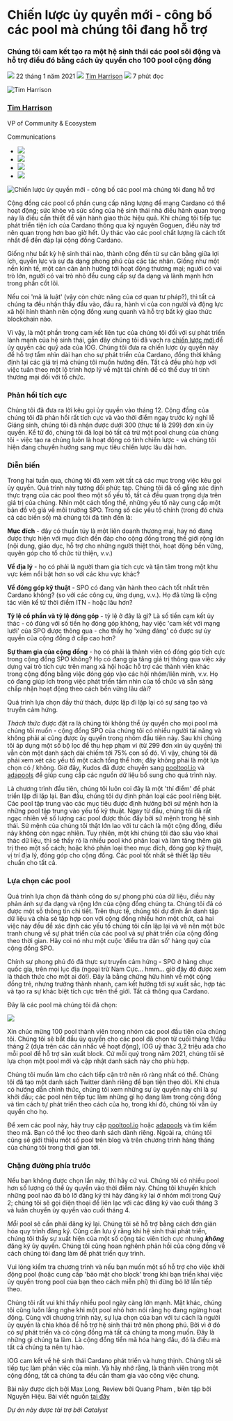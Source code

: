 # Chiến lược ủy quyền mới - công bố các pool mà chúng tôi đang hỗ trợ

### **Chúng tôi cam kết tạo ra một hệ sinh thái các pool sôi động và hỗ trợ điều đó bằng cách ủy quyền cho 100 pool cộng đồng**

![](img/2021-01-22-our-new-delegation-strategy-announcing-the-pools-we-are-supporting.002.png) 22 tháng 1 năm 2021 ![](img/2021-01-22-our-new-delegation-strategy-announcing-the-pools-we-are-supporting.002.png) [Tim Harrison](tmp//en/blog/authors/tim-harrison/page-1/) ![](img/2021-01-22-our-new-delegation-strategy-announcing-the-pools-we-are-supporting.003.png) 7 phút đọc

![Tim Harrison](img/2021-01-22-our-new-delegation-strategy-announcing-the-pools-we-are-supporting.004.png)[](tmp//en/blog/authors/tim-harrison/page-1/)

### [**Tim Harrison**](tmp//en/blog/authors/tim-harrison/page-1/)

VP of Community &amp; Ecosystem

Communications

- ![](img/2021-01-22-our-new-delegation-strategy-announcing-the-pools-we-are-supporting.005.png)[](mailto:tim.harrison@iohk.io "Email")
- ![](img/2021-01-22-our-new-delegation-strategy-announcing-the-pools-we-are-supporting.006.png)[](https://uk.linkedin.com/in/timbharrison "LinkedIn")
- ![](img/2021-01-22-our-new-delegation-strategy-announcing-the-pools-we-are-supporting.007.png)[](https://twitter.com/timbharrison "Twitter")
- ![](img/2021-01-22-our-new-delegation-strategy-announcing-the-pools-we-are-supporting.008.png)[](https://github.com/timbharrison "GitHub")

![Chiến lược ủy quyền mới - công bố các pool mà chúng tôi đang hỗ trợ](img/2021-01-22-our-new-delegation-strategy-announcing-the-pools-we-are-supporting.009.jpeg)

Cộng đồng các pool cổ phần cung cấp năng lượng để mạng  Cardano có thể hoạt động; sức khỏe và sức sống của hệ sinh thái nhà điều hành quan trọng này là điều cần thiết để vận hành giao thức hiệu quả. Khi chúng tôi tiếp tục phát triển tiện ích của Cardano thông qua kỷ nguyên Goguen, điều này trở nên quan trọng hơn bao giờ hết. Ủy thác vào các pool chất lượng là cách tốt nhất để đền đáp lại cộng đồng Cardano.

Giống như bất kỳ hệ sinh thái nào, thành công đến từ sự cân bằng giữa lợi ích, quyền lực và sự đa dạng phong phú của các tác nhân. Giống như một nền kinh tế, một cán cân ảnh hưởng tới hoạt động thương mại; người có vai trò lớn, người có vai trò nhỏ đều cung cấp sự đa dạng và lành mạnh hơn trong phần cốt lõi.

Nếu coi 'mã là luật' (vậy còn chức năng của cơ quan tư pháp?), thì tất cả chúng ta đều nhận thấy đầu vào, đầu ra, hành vi của con người và động lực xã hội hình thành nên cộng đồng xung quanh và hỗ trợ bất kỳ giao thức blockchain nào.

Vì vậy, là một phần trong cam kết liên tục của chúng tôi đối với sự phát triển lành mạnh của hệ sinh thái, gần đây chúng tôi đã vạch ra [chiến lược mới ](https://iohk.io/en/blog/posts/2020/11/24/delegating-with-fresh-purpose/) để ủy quyền các quỹ ada của IOG. Chúng tôi đưa ra chiến lược ủy quyền này để hỗ trợ tầm nhìn dài hạn cho sự phát triển của Cardano, đồng thời khẳng định lại các giá trị mà chúng tôi muốn hướng đến. Tất cả đều phù hợp với việc tuân theo một lộ trình hợp lý về mặt tài chính để có thể duy trì tính thương mại đối với tổ chức.

### **Phản hồi tích cực**

Chúng tôi đã đưa ra lời kêu gọi ủy quyền vào tháng 12. Cộng đồng của chúng tôi đã phản hồi rất tích cực và vào thời điểm ngay trước kỳ nghỉ lễ Giáng sinh, chúng tôi đã nhận được dưới 300 (thực tế là 299) đơn xin ủy quyền. Kể từ đó, chúng tôi đã loại bỏ tất cả trừ một pool chung của chúng tôi - việc tạo ra chúng luôn là hoạt động có tính chiến lược - và chúng tôi hiện đang chuyển hướng sang mục tiêu chiến lược lâu dài hơn.

### **Diễn biến**

Trong hai tuần qua, chúng tôi đã xem xét tất cả các mục trong việc kêu gọi ủy quyền. Quá trình này tương đối phức tạp. Chúng tôi đã cố gắng xác định thực trạng của các pool theo một số yếu tố, tất cả đều quan trọng dựa trên giá trị của chúng. Nhìn một cách tổng thể, những yếu tố này cung cấp một bản đồ vô giá về môi trường SPO. Trong số các yếu tố chính (trong đó chứa cả các biến số) mà chúng tôi đã tính đến là:

**Mục đích** - đây có thuần túy là một liên doanh thương mại, hay nó đang được thực hiện với mục đích đền đáp cho cộng đồng trong thế giới rộng lớn (nội dung, giáo dục, hỗ trợ cho những người thiệt thòi, hoạt động bền vững, quyên góp cho tổ chức từ thiện, v.v.)

**Về địa lý** - họ có phải là người tham gia tích cực và tận tâm trong một khu vực kém nổi bật hơn so với các khu vực khác?

**Về đóng góp kỹ thuật** - SPO có đang vận hành theo cách tốt nhất trên Cardano không? (so với các công cụ, ứng dụng, v.v.). Họ đã từng là cộng tác viên kể từ thời điểm ITN - hoặc lâu hơn?

**Tỷ lệ cổ phần và tỷ lệ đóng góp** - tỷ lệ ở đây là gì? Là số tiền cam kết ủy thác - có đúng với số tiền họ đóng góp không, hay việc 'cam kết với mạng lưới' của SPO được thông qua - cho thấy họ 'xứng đáng' có được sự ủy quyền của cộng đồng ở cấp cao hơn?

**Sự tham gia của cộng đồng** - họ có phải là thành viên có đóng góp tích cực trong cộng đồng SPO không? Họ có đang gia tăng giá trị thông qua việc xây dựng vai trò tích cực trên mạng xã hội hoặc hỗ trợ các thành viên khác trong cộng đồng bằng việc đóng góp vào các hội nhóm/liên minh, v.v. Họ có đang giúp ích trong việc phát triển tầm nhìn của tổ chức và sẵn sàng chấp nhận hoạt động theo cách bền vững lâu dài?

Quá trình lựa chọn đầy thử thách, được lặp đi lặp lại có sự sáng tạo và truyền cảm hứng.

*Thách thức* được đặt ra là chúng tôi không thể ủy quyền cho mọi pool mà chúng tôi muốn - cộng đồng SPO của chúng tôi có nhiều người tài năng và không phải ai cũng được ủy quyền trong nhóm đầu tiên này. Sau khi chúng tôi áp dụng một số bộ lọc để thu hẹp phạm vi (từ 299 đơn xin ủy quyền) thì vẫn còn một danh sách dài chiếm tới 75% con số đó. Vì vậy, chúng tôi đã phải xem xét các yếu tố một cách tổng thể hơn; đây không phải là một lựa chọn có / không. Giờ đây, Kudos đã được chuyển sang [pooltool.io](https://pooltool.io/) và [adapools](https://adapools.org/) để giúp cung cấp các nguồn dữ liệu bổ sung cho quá trình này.

Là chương trình đầu tiên, chúng tôi luôn coi đây là một 'thí điểm' để phát triển lặp đi lặp lại. Ban đầu, chúng tôi dự định phân loại các pool riêng biệt. Các pool tập trung vào các mục tiêu được định hướng bởi sứ mệnh hơn là những pool tập trung vào yếu tố kỹ thuật. Ngay từ đầu, chúng tôi đã rất ngạc nhiên về số lượng các pool được thúc đẩy bởi sứ mệnh trong hệ sinh thái. Sứ mệnh của chúng tôi thật lớn lao với tư cách là một cộng đồng, điều này không còn ngạc nhiên. Tuy nhiên, một khi chúng tôi đào sâu vào khai thác dữ liệu, thì sẽ thấy rõ là nhiều pool khó phân loại và làm tăng thêm giá trị theo một số cách; hoặc khó phân loại theo mục đích, đóng góp kỹ thuật, vị trí địa lý, đóng góp cho cộng đồng. Các pool tốt nhất sẽ thiết lập tiêu chuẩn cho tất cả.

### **Lựa chọn các pool**

Quá trình lựa chọn đã thành công do sự phong phú của dữ liệu, điều này phản ánh sự đa dạng và rộng lớn của cộng đồng chúng ta. Chúng tôi đã có được một số thông tin chi tiết. Trên thực tế, chúng tôi dự định ẩn danh tập dữ liệu và chia sẻ tập hợp con với cộng đồng nhiều hơn một chút, cả hai việc này đều để xác định các yếu tố chúng tôi cần lặp lại và vẽ nên một bức tranh chung về sự phát triển của các pool và sự phát triển của cộng đồng theo thời gian. Hãy coi nó như một cuộc 'điều tra dân số' hàng quý của cộng đồng SPO.

Chính sự phong phú đó đã thực sự truyền cảm hứng - SPO ở hàng chục quốc gia, trên mọi lục địa (ngoại trừ Nam Cực… hmm… giờ đây đó được xem là thách thức cho một ai đó!). Đây là bằng chứng hữu hình về một cộng đồng trẻ, nhưng trưởng thành nhanh, cam kết hướng tới sự xuất sắc, hợp tác và tạo ra sự khác biệt tích cực trên thế giới. Tất cả thông qua Cardano.

Đây là các pool mà chúng tôi đã chọn:

![](img/2021-01-22-our-new-delegation-strategy-announcing-the-pools-we-are-supporting.010.png)

Xin chúc mừng 100 pool thành viên trong nhóm các pool đầu tiên của chúng tôi. Chúng tôi sẽ bắt đầu ủy quyền cho các pool đã chọn từ cuối tháng 1/đầu tháng 2 (dựa trên các cân nhắc về hoạt động), IOG uỷ thác 3,2 triệu ada cho mỗi pool để hỗ trợ sản xuất block. Cứ mỗi quý trong năm 2021, chúng tôi sẽ lựa chọn một pool mới và cập nhật danh sách này cho phù hợp.

Chúng tôi muốn làm cho cách tiếp cận trở nên rõ ràng nhất có thể. Chúng tôi đã tạo một danh sách Twitter dành riêng để bạn tiện theo dõi. Khi chưa có hướng dẫn chính thức, chúng tôi xem những sự  ủy quyền này chỉ là sự khởi đầu; các pool nên tiếp tục làm những gì họ đang làm trong cộng đồng và tìm cách tự phát triển theo cách của họ, trong khi đó, chúng tôi vẫn ủy quyền cho họ.

Để xem các pool này, hãy truy cập [pooltool.io](https://pooltool.io/) hoặc [adapools](https://adapools.org/delegations/input-output?test) và tìm kiếm theo mã. Bạn có thể lọc theo danh sách dành riêng. Ngoài ra, chúng tôi cũng sẽ giới thiệu một số pool trên blog và trên chương trình hàng tháng của chúng tôi trong thời gian tới.

### **Chặng đường phía trước**

Nếu bạn không được chọn lần này, thì hãy cứ vui. Chúng tôi có nhiều pool hơn số lượng có thể ủy quyền vào thời điểm này. Chúng tôi khuyến khích những pool nào đã bỏ lỡ đăng ký thì hãy đăng ký lại ở nhóm mới trong Quý 2; chúng tôi sẽ gọi điện thoại để liên lạc với các đăng ký vào cuối tháng 3 và luân chuyển ủy quyền vào cuối tháng 4.

*Mỗi* pool sẽ cần phải đăng ký lại. Chúng tôi sẽ hỗ trợ bằng cách đơn giản hóa quy trình đăng ký. Cũng cần lưu ý rằng khi hệ sinh thái phát triển, chúng tôi thấy sự xuất hiện của một số cộng tác viên tích cực nhưng ***không*** đăng ký ủy quyền. Chúng tôi cũng hoan nghênh phản hồi của cộng đồng về cách chúng tôi đang làm để phát triển quy trình.

Vui lòng kiểm tra chương trình và nếu bạn muốn một số hỗ trợ cho việc khởi động pool (hoặc cung cấp 'bảo mật cho block' trong khi bạn triển khai việc ủy quyền trong pool của bạn theo cách miễn phí) thì đừng bỏ lỡ lần tiếp theo.

Chúng tôi rất vui khi thấy nhiều pool ngày càng lớn mạnh. Mặt khác, chúng tôi cũng luôn lắng nghe khi một pool nhỏ hơn nói rằng họ đang ngừng hoạt động. Cùng với chương trình này, sự lựa chọn của bạn với tư cách là người ủy quyền là chìa khóa để hỗ trợ hệ sinh thái trở nên phong phú. Bởi vì ở đó có sự phát triển và có cộng đồng mà tất cả chúng ta mong muốn. Đây là những gì chúng ta làm. Là cộng đồng tiền mã hóa hàng đầu, đó là điều mà tất cả chúng ta nên tự hào.

IOG cam kết về hệ sinh thái Cardano phát triển và hưng thịnh. Chúng tôi sẽ tiếp tục làm phần việc của mình. Và hãy nhớ rằng, là thành viên trong một cộng đồng, tất cả chúng ta đều cần tham gia vào công việc chung.

Bài này được dịch bởi Max Long, Review bởi Quang Pham , biên tập bởi Nguyễn Hiệu. Bài viết nguồn [tại đây](https://iohk.io/en/blog/posts/2021/01/22/our-new-delegation-strategy-announcing-the-pools-we-are-supporting/)

*Dự án này được tài trợ bởi Catalyst*
